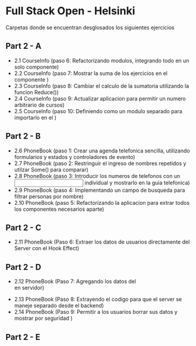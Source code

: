 # Full Stack Open - Helsinki

Carpetas donde se encuentran desglosados los siguientes ejercicios 

## Part 2 - A 

- 2.1 CourseInfo (paso 6: Refactorizando modulos, integrando todo en un solo componente)
- 2.2 CourseInfo (paso 7: Mostrar la suma de los ejercicios en el componente <Course>)
- 2.3 CourseInfo (paso 8: Cambiar el calculo de la sumatoria utilizando la funcion Reduce())
- 2.4 CourseInfo (paso 9: Actualizar aplicacion para permitir un numero arbitrario de cursos)
- 2.5 CourseInfo (paso 10: Definiendo <Course /> como un modulo separado para importarlo en el <App>)

## Part 2 - B
- 2.6 PhoneBook (paso 1: Crear una agenda telefonica sencilla, utilizando formularios y estados y controladores de evento) 
- 2.7 PhoneBook (paso 2: Restringuir el ingreso de nombres repetidos y utilzar Some() para comparar)
- 2.8 PhoneBook (paso 3: Introducir los numeros de telefonos con un <Input> individual y mostrarlo en la guia telefonica)
- 2.9 PhoneBook (paso 4: Implementando un campo de busqueda para filtrar personas por nombre)
- 2.10 PhoneBook (paso 5: Refactorizando la aplicacion para extrar todos los componentes necesarios aparte)

## Part 2 - C
- 2.11 PhoneBook (Paso 6: Extraer los datos de usuarios directamente del Server con el Hook Effect)

## Part 2 - D
- 2.12 PhoneBook (Paso 7: Agregando los datos del <Form> en servidor)
- 2.13 PhoneBook (Paso 8: Extrayendo el codigo para que el server se maneje separado desde el backend)
- 2.14 PhoneBook (Paso 9: Permitir a los usuarios borrar sus datos y mostrar <Confirm> por seguridad )


## Part 2 - E